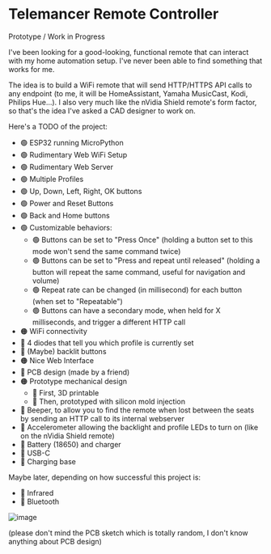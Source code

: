 
# Telemancer Remote Controller

Prototype / Work in Progress

I've been looking for a good-looking, functional remote that can interact with my home automation setup. I've never been able to find something that works for me.

The idea is to build a WiFi remote that will send HTTP/HTTPS API calls to any endpoint (to me, it will be HomeAssistant, Yamaha MusicCast, Kodi, Philips Hue...). I also very much like the nVidia Shield remote's form factor, so that's the idea I've asked a CAD designer to work on.

Here's a TODO of the project:

 - 🟢 ESP32 running MicroPython
 - 🟢 Rudimentary Web WiFi Setup
 - 🟢 Rudimentary Web Server
 - 🟢 Multiple Profiles
 - 🟢 Up, Down, Left, Right, OK buttons
 - 🟢 Power and Reset Buttons
 - 🟢 Back and Home buttons
 - 🟢 Customizable behaviors: 
	 - 🟢 Buttons can be set to "Press Once" (holding a button set to this mode won't send the same command twice)
	 - 🟢 Buttons can be set to "Press and repeat until released" (holding a button will repeat the same command, useful for navigation and volume)
	 - 🟢 Repeat rate can be changed (in millisecond) for each button (when set to "Repeatable")
	 - 🟢 Buttons can have a secondary mode, when held for X milliseconds, and trigger a different HTTP call
 - 🟠 WiFi connectivity
 - 🔴 4 diodes that tell you which profile is currently set
 - 🔴 (Maybe) backlit buttons
 - 🟠 Nice Web Interface
 - 🔴 PCB design (made by a friend)
 - 🟠 Prototype mechanical design
	 - 🔴 First, 3D printable
	 - 🔴 Then, prototyped with silicon mold injection
 - 🔴 Beeper, to allow you to find the remote when lost between the seats by sending an HTTP call to its internal webserver
 - 🔴 Accelerometer allowing the backlight and profile LEDs to turn on (like on the nVidia Shield remote)
 - 🔴 Battery (18650) and charger
 - 🔴 USB-C
 - 🔴 Charging base

Maybe later, depending on how successful this project is:
 - 🔴 Infrared
 - 🔴 Bluetooth

![image](https://github.com/Morveus/Telemancer/assets/2972468/af39033d-38a7-4694-a77c-d320b26f7710)

(please don't mind the PCB sketch which is totally random, I don't know anything about PCB design)
